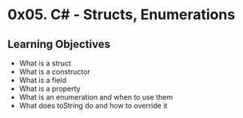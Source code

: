 # 0x05. C# - Structs, Enumerations

## Learning Objectives

+ What is a struct
+ What is a constructor
+ What is a field
+ What is a property
+ What is an enumeration and when to use them
+ What does toString do and how to override it